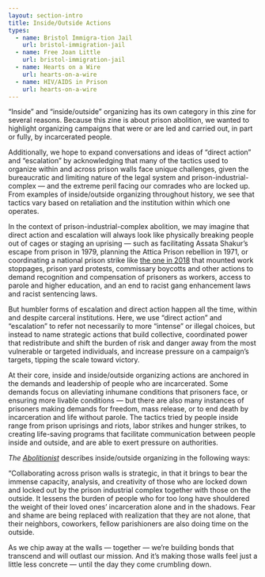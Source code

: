 ```yaml
---
layout: section-intro
title: Inside/Outside Actions
types:
  - name: Bristol Immigra-tion Jail
    url: bristol-immigration-jail
  - name: Free Joan Little
    url: bristol-immigration-jail
  - name: Hearts on a Wire
    url: hearts-on-a-wire
  - name: HIV/AIDS in Prison
    url: hearts-on-a-wire
---
```


“Inside” and “inside/outside” organizing has its own category in this zine for several reasons. Because this zine is about prison abolition, we wanted to highlight organizing campaigns that were or are led and carried out, in part or fully, by incarcerated people. 

Additionally, we hope to expand conversations and ideas of “direct action” and “escalation” by acknowledging that many of the tactics used to organize within and across prison walls face unique challenges, given the bureaucratic and limiting nature of the legal system and prison-industrial-complex — and the extreme peril facing our comrades who are locked up. From examples of inside/outside organizing throughout history, we see that tactics vary based on retaliation and the institution within which one operates. <br>

In the context of prison-industrial-complex abolition, we may imagine that direct action and escalation will always look like physically breaking people out of cages or staging an uprising — such as facilitating Assata Shakur’s escape from prison in 1979, planning the Attica Prison rebellion in 1971, or coordinating a national prison strike like [the one in 2018](https://incarceratedworkers.org/campaigns/prison-strike-2018) that mounted work stoppages, prison yard protests, commissary boycotts and other actions to demand recognition and compensation of prisoners as workers, access to parole and higher education, and an end to racist gang enhancement laws and racist sentencing laws. 

But humbler forms of escalation and direct action happen all the time, within and despite carceral institutions. Here, we use “direct action” and “escalation” to refer not necessarily to more “intense” or illegal choices, but instead to name strategic actions that build collective, coordinated power that redistribute and shift the burden of risk and danger away from the most vulnerable or targeted individuals, and increase pressure on a campaign’s targets, tipping the scale toward victory. 

At their core, inside and inside/outside organizing actions are anchored in the demands and leadership of people who are incarcerated. Some demands focus on alleviating inhumane conditions that prisoners face, or ensuring more livable conditions — but there are also many instances of prisoners making demands for freedom, mass release, or to end death by incarceration and life without parole. The tactics tried by people inside range from prison uprisings and riots, labor strikes and hunger strikes, to creating life-saving programs that facilitate communication between people inside and outside, and are able to exert pressure on authorities. 

_The [Abolitionist](https://abolitionistpaper.wordpress.com/2018/12/14/organizing-across-prison-walls-is-how-well-bring-them-down/)_ describes inside/outside organizing in the following ways: 

“Collaborating across prison walls is strategic, in that it brings to bear the immense capacity, analysis, and creativity of those who are locked down and locked out by the prison industrial complex together with those on the outside. It lessens the burden of people who for too long have shouldered the weight of their loved ones’ incarceration alone and in the shadows. Fear and shame are being replaced with realization that they are not alone, that their neighbors, coworkers, fellow parishioners are also doing time on the outside.

As we chip away at the walls — together — we’re building bonds that transcend and will outlast our mission. And it’s making those walls feel just a little less concrete — until the day they come crumbling down. 